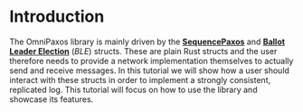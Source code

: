 # Introduction

The OmniPaxos library is mainly driven by the [**SequencePaxos**](../sequencepaxos/index.md) and [**Ballot Leader Election**](../ble/index.md) (*BLE*) structs.  These are plain Rust structs and the user therefore needs to provide a network implementation themselves to actually send and receive messages. In this tutorial we will show how a user should interact with these structs in order to implement a strongly consistent, replicated log. This tutorial will focus on how to use the library and showcase its features. 
<!-- For the properties and advantages of OmniPaxos in comparison to other similar protocols, we refer to the Omni-Paxos paper. -->